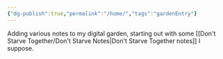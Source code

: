 ```yaml
---
{"dg-publish":true,"permalink":"/home/","tags":"gardenEntry"}
---
```



Adding various notes to my digital garden, starting out with some [[Don't Starve Together/Don't Starve Notes\|Don't Starve Together notes]] I suppose. 

